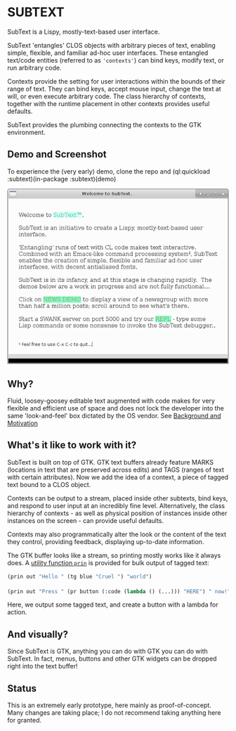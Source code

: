 # SUBTEXT 

SubText is a Lispy, mostly-text-based user interface. 

SubText 'entangles' CLOS objects with arbitrary pieces of text, enabling simple, flexible, and familiar ad-hoc user interfaces.  These entangled text/code entities (referred to as `'contexts'`) can bind keys, modify text, or run arbitrary code. 

Contexts provide the setting for user interactions within the bounds of their range of text.  They can bind keys, accept mouse input, change the text at will, or even execute arbitrary code.  The class hierarchy of contexts, together with the runtime placement in other contexts provides useful defaults.

SubText provides the plumbing connecting the contexts to the GTK environment.

## Demo and Screenshot

To experience the (very early) demo, clone the repo and (ql:quickload :subtext)(in-package :subtext)(demo)

![screenshot](Screenshot.png?raw=true) 

## Why?

Fluid, loosey-goosey editable text augmented with code makes for very flexible and efficient use of space and does not lock the developer into the same 'look-and-feel' box dictated by the OS vendor.  See [Background and Motivation](https://github.com/stacksmith/subtext/wiki/Background-and-Motivation)

## What's it like to work with it?

SubText is built on top of GTK.  GTK text buffers already feature MARKS (locations in text that are preserved across edits) and TAGS (ranges of text with certain attributes).  Now we add the idea of a context, a piece of tagged text bound to a CLOS object.

Contexts can be output to a stream, placed inside other subtexts, bind keys, and respond to user input at an incredibly fine level.  Alternatively, the class hierarchy of contexts - as well as physical position of instances inside other instances on the screen - can provide useful defaults. 

Contexts may also programmatically alter the look or the content of the text they control, providing feedback, displaying up-to-date information.

The GTK buffer looks like a stream, so printing mostly works like it always does.  A [utility function `prin`](https://github.com/stacksmith/subtext/wiki/PRIN) is provided for bulk output of tagged text:

```lisp
(prin out "Hello " (tg blue "Cruel ") "world")

(prin out "Press " (pr button (:code (lambda () (...))) "HERE") " now!")

```
Here, we output some tagged text, and create a button with a lambda for action.

## And visually?

Since SubText is GTK, anything you can do with GTK you can do with SubText.  In fact, menus, buttons and other GTK widgets can be dropped right into the text buffer!

## Status

This is an extremely early prototype, here mainly as proof-of-concept.  Many changes are taking place; I do not recommend taking anything here for granted.

